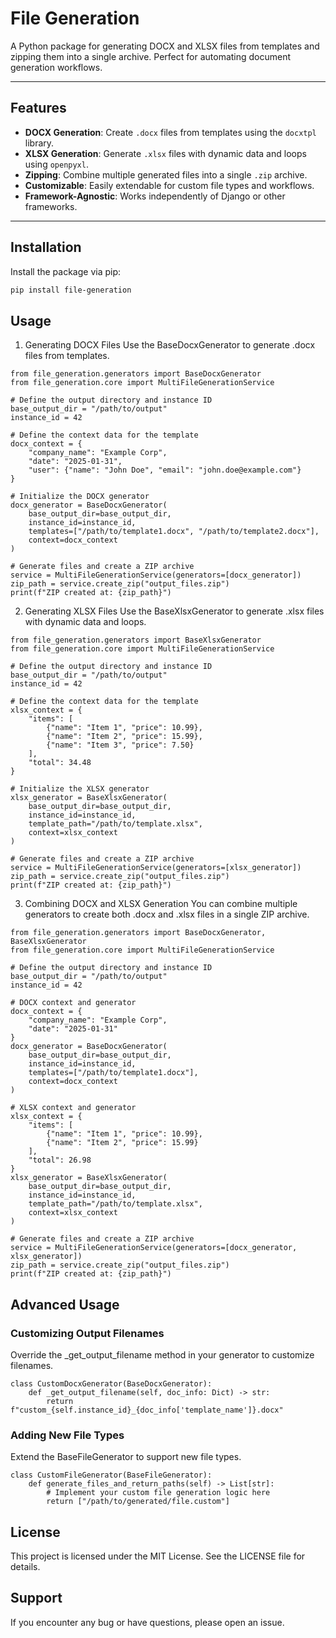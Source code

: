 # File Generation

A Python package for generating DOCX and XLSX files from templates and zipping them into a single archive. Perfect for automating document generation workflows.

---

## Features

- **DOCX Generation**: Create `.docx` files from templates using the `docxtpl` library.
- **XLSX Generation**: Generate `.xlsx` files with dynamic data and loops using `openpyxl`.
- **Zipping**: Combine multiple generated files into a single `.zip` archive.
- **Customizable**: Easily extendable for custom file types and workflows.
- **Framework-Agnostic**: Works independently of Django or other frameworks.

---

## Installation

Install the package via pip:

```bash
pip install file-generation
```
## Usage
1. Generating DOCX Files
Use the BaseDocxGenerator to generate .docx files from templates.
```
from file_generation.generators import BaseDocxGenerator
from file_generation.core import MultiFileGenerationService

# Define the output directory and instance ID
base_output_dir = "/path/to/output"
instance_id = 42

# Define the context data for the template
docx_context = {
    "company_name": "Example Corp",
    "date": "2025-01-31",
    "user": {"name": "John Doe", "email": "john.doe@example.com"}
}

# Initialize the DOCX generator
docx_generator = BaseDocxGenerator(
    base_output_dir=base_output_dir,
    instance_id=instance_id,
    templates=["/path/to/template1.docx", "/path/to/template2.docx"],
    context=docx_context
)

# Generate files and create a ZIP archive
service = MultiFileGenerationService(generators=[docx_generator])
zip_path = service.create_zip("output_files.zip")
print(f"ZIP created at: {zip_path}")
```

2. Generating XLSX Files
Use the BaseXlsxGenerator to generate .xlsx files with dynamic data and loops.
```
from file_generation.generators import BaseXlsxGenerator
from file_generation.core import MultiFileGenerationService

# Define the output directory and instance ID
base_output_dir = "/path/to/output"
instance_id = 42

# Define the context data for the template
xlsx_context = {
    "items": [
        {"name": "Item 1", "price": 10.99},
        {"name": "Item 2", "price": 15.99},
        {"name": "Item 3", "price": 7.50}
    ],
    "total": 34.48
}

# Initialize the XLSX generator
xlsx_generator = BaseXlsxGenerator(
    base_output_dir=base_output_dir,
    instance_id=instance_id,
    template_path="/path/to/template.xlsx",
    context=xlsx_context
)

# Generate files and create a ZIP archive
service = MultiFileGenerationService(generators=[xlsx_generator])
zip_path = service.create_zip("output_files.zip")
print(f"ZIP created at: {zip_path}")
```

3. Combining DOCX and XLSX Generation
You can combine multiple generators to create both .docx and .xlsx files in a single ZIP archive.

```
from file_generation.generators import BaseDocxGenerator, BaseXlsxGenerator
from file_generation.core import MultiFileGenerationService

# Define the output directory and instance ID
base_output_dir = "/path/to/output"
instance_id = 42

# DOCX context and generator
docx_context = {
    "company_name": "Example Corp",
    "date": "2025-01-31"
}
docx_generator = BaseDocxGenerator(
    base_output_dir=base_output_dir,
    instance_id=instance_id,
    templates=["/path/to/template1.docx"],
    context=docx_context
)

# XLSX context and generator
xlsx_context = {
    "items": [
        {"name": "Item 1", "price": 10.99},
        {"name": "Item 2", "price": 15.99}
    ],
    "total": 26.98
}
xlsx_generator = BaseXlsxGenerator(
    base_output_dir=base_output_dir,
    instance_id=instance_id,
    template_path="/path/to/template.xlsx",
    context=xlsx_context
)

# Generate files and create a ZIP archive
service = MultiFileGenerationService(generators=[docx_generator, xlsx_generator])
zip_path = service.create_zip("output_files.zip")
print(f"ZIP created at: {zip_path}")
```

## Advanced Usage
### Customizing Output Filenames
Override the _get_output_filename method in your generator to customize filenames.
```
class CustomDocxGenerator(BaseDocxGenerator):
    def _get_output_filename(self, doc_info: Dict) -> str:
        return f"custom_{self.instance_id}_{doc_info['template_name']}.docx"
```

### Adding New File Types
Extend the BaseFileGenerator to support new file types.

```
class CustomFileGenerator(BaseFileGenerator):
    def generate_files_and_return_paths(self) -> List[str]:
        # Implement your custom file generation logic here
        return ["/path/to/generated/file.custom"]
```

## License
This project is licensed under the MIT License. See the LICENSE file for details.

## Support
If you encounter any bug or have questions, please open an issue.